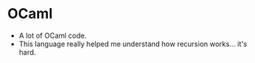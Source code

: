 # OCaml
* A lot of OCaml code.
* This language really helped me understand how recursion works... it's hard.
